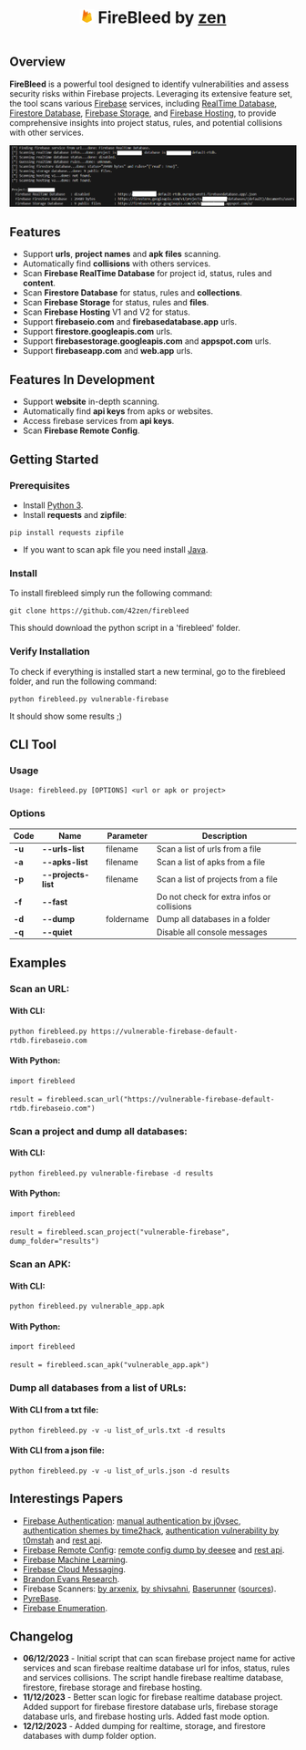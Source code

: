 <h1 align="center" style="display: inline-block;">
    <img src="./logo.png" alt="FireBleed" width="5%">
    FireBleed by <a href="https://linkedin.com/in/mathias-bochet">zen</a>
</h1>


## Overview
**FireBleed** is a powerful tool designed to identify vulnerabilities and assess security risks within Firebase projects. Leveraging its extensive feature set, the tool scans various [Firebase](https://firebase.google.com/) services, including [RealTime Database](https://firebase.google.com/docs/database), [Firestore Database](https://firebase.google.com/docs/firestore), [Firebase Storage](https://firebase.google.com/docs/storage), and [Firebase Hosting](https://firebase.google.com/docs/hosting), to provide comprehensive insights into project status, rules, and potential collisions with other services.

![firebleed](firebleed.png)

## Features
* Support **urls**, **project names** and **apk files** scanning.
* Automatically find **collisions** with others services.
* Scan **Firebase RealTime Database** for project id, status, rules and **content**.
* Scan **Firestore Database** for status, rules and **collections**.
* Scan **Firebase Storage** for status, rules and **files**.
* Scan **Firebase Hosting** V1 and V2 for status.
* Support **firebaseio.com** and **firebasedatabase.app** urls.
* Support **firestore.googleapis.com** urls.
* Support **firebasestorage.googleapis.com** and **appspot.com** urls.
* Support **firebaseapp.com** and **web.app** urls.


## Features In Development
- Support **website** in-depth scanning.
- Automatically find **api keys** from apks or websites.
- Access firebase services from **api keys**.
- Scan **Firebase Remote Config**.


## Getting Started
### Prerequisites
* Install [Python 3](https://www.python.org/downloads/).
* Install **requests** and **zipfile**:
```
pip install requests zipfile
```
* If you want to scan apk file you need install [Java](https://www.java.com/download/).

### Install
To install firebleed simply run the following command:
```
git clone https://github.com/42zen/firebleed
```
This should download the python script in a 'firebleed' folder.

### Verify Installation
To check if everything is installed start a new terminal, go to the firebleed folder, and run the following command:
```
python firebleed.py vulnerable-firebase
```
It should show some results ;)



## CLI Tool
### Usage
```
Usage: firebleed.py [OPTIONS] <url or apk or project>
```

### Options
|  Code  |        Name         | Parameter  |           Description                      |
|--------|---------------------|------------|--------------------------------------------|
| **-u** | **--urls-list**     | filename   | Scan a list of urls from a file            |
| **-a** | **--apks-list**     | filename   | Scan a list of apks from a file            |
| **-p** | **--projects-list** | filename   | Scan a list of projects from a file        |
| **-f** | **--fast**          |            | Do not check for extra infos or collisions |
| **-d** | **--dump**          | foldername | Dump all databases in a folder             |
| **-q** | **--quiet**         |            | Disable all console messages               |


## Examples

### Scan an URL:
#### With CLI:
```
python firebleed.py https://vulnerable-firebase-default-rtdb.firebaseio.com
```

#### With Python:
```
import firebleed

result = firebleed.scan_url("https://vulnerable-firebase-default-rtdb.firebaseio.com")
```

### Scan a project and dump all databases:
#### With CLI:
```
python firebleed.py vulnerable-firebase -d results
```

#### With Python:
```
import firebleed

result = firebleed.scan_project("vulnerable-firebase", dump_folder="results")
```

### Scan an APK:
#### With CLI:
```
python firebleed.py vulnerable_app.apk
```

#### With Python:
```
import firebleed

result = firebleed.scan_apk("vulnerable_app.apk")
```

### Dump all databases from a list of URLs:
#### With CLI from a txt file:
```
python firebleed.py -v -u list_of_urls.txt -d results
```

#### With CLI from a json file:
```
python firebleed.py -v -u list_of_urls.json -d results
```


## Interestings Papers
- [Firebase Authentication](https://firebase.google.com/docs/auth): [manual authentication by j0vsec](https://j0vsec.com/post/firebase_during_bug_bounty_hunting/), [authentication shemes by time2hack](https://time2hack.com/auth-schemes-in-google-firebase/), [authentication vulnerability by t0mstah](https://medium.com/swlh/google-firebase-authentication-vulnerability-245050cb7ceb) and [rest api](https://firebase.google.com/docs/reference/rest/auth).
- [Firebase Remote Config](https://firebase.google.com/docs/remote-config): [remote config dump by deesee](https://blog.deesee.xyz/android/automation/2019/08/03/firebase-remote-config-dump.html) and [rest api](https://firebase.google.com/docs/reference/remote-config/rest).
- [Firebase Machine Learning](https://firebase.google.com/docs/ml).
- [Firebase Cloud Messaging](https://firebase.google.com/docs/cloud-messaging).
- [Brandon Evans Research](https://www.sans.org/white-papers/39885/).
- Firebase Scanners: [by arxenix](https://github.com/arxenix/firebase-scanner), [by shivsahni](https://github.com/shivsahni/FireBaseScanner), [Baserunner](https://iosiro.com/blog/baserunner-exploiting-firebase-datastores) ([sources](https://github.com/iosiro/baserunner)).
- [PyreBase](https://github.com/thisbejim/Pyrebase).
- [Firebase Enumeration](https://cloud.hacktricks.xyz/pentesting-cloud/gcp-security/gcp-services/gcp-databases-enum/gcp-firebase-enum).


## Changelog
- **06/12/2023** - Initial script that can scan firebase project name for active services and scan firebase realtime database url for infos, status, rules and services collisions. The script handle firebase realtime database, firestore, firebase storage and firebase hosting.
- **11/12/2023** - Better scan logic for firebase realtime database project. Added support for firebase firestore database urls, firebase storage database urls, and firebase hosting urls. Added fast mode option.
- **12/12/2023** - Added dumping for realtime, storage, and firestore databases with dump folder option.